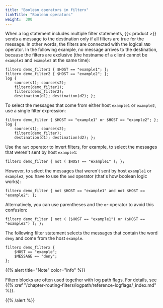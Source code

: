 ```yaml
---
title: "Boolean operators in filterx"
linkTitle: "Boolean operators"
weight:  300
---
```

<!-- This file is under the copyright of Axoflow, and licensed under Apache License 2.0, except for using the Axoflow and AxoSyslog trademarks. -->

When a log statement includes multiple filter statements, {{< product >}} sends a message to the destination only if all filters are true for the message. In other words, the filters are connected with the logical `AND` operator. In the following example, no message arrives to the destination, because the filters are exclusive (the hostname of a client cannot be `example1` and `example2` at the same time):

```shell
filterx demo_filter1 { $HOST == "example1"; };
filterx demo_filter2 { $HOST == "example2"; };
log {
    source(s1); source(s2);
    filterx(demo_filter1);
    filterx(demo_filter2);
    destination(d1); destination(d2); };
```

To select the messages that come from either host `example1` or `example2`, use a single filter expression:

```shell
filterx demo_filter { $HOST == "example1" or $HOST == "example2"; };
log {
    source(s1); source(s2);
    filterx(demo_filter);
    destination(d1); destination(d2); };
```

Use the `not` operator to invert filters, for example, to select the messages that weren't sent by host `example1`:

```shell
filterx demo_filter { not ( $HOST == "example1" ); };
```

However, to select the messages that weren't sent by host `example1` or `example2`, you have to use the `and` operator (that's how boolean logic works):

```shell
filterx demo_filter { not $HOST == "example1" and not $HOST == "example2"; };
```

Alternatively, you can use parentheses and the `or` operator to avoid this confusion:

```shell
filterx demo_filter { not ( ($HOST == "example1") or ($HOST == "example2") ); };
```

The following filter statement selects the messages that contain the word `deny` and come from the host `example`.

```shell
filterx demo_filterx {
    $HOST == "example";
    $MESSAGE =~ "deny";
};
```

{{% alert title="Note" color="info" %}}

Filterx blocks are often used together with log path flags. For details, see {{% xref "/chapter-routing-filters/logpath/reference-logflags/_index.md" %}}.

{{% /alert %}}
